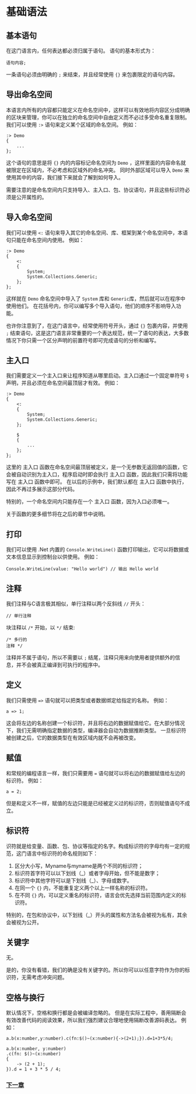 # 基础语法
## 基本语句
在这门语言内，任何表达都必须归属于语句。
语句的基本形式为：

    语句内容;

一条语句必须由明确的 `;` 来结束，并且经常使用 `{}` 来包裹限定的语句内容。  
## 导出命名空间
本语言内所有的内容都只能定义在命名空间中，这样可以有效地将内容区分成明确的区块来管理，你可以在独立的命名空间中自由定义而不必过多受命名重复限制。
我们可以使用 `:>` 语句来定义某个区域的命名空间。
例如：

    :> Demo
    {
        ...
    };

这个语句的意思是将 `{}` 内的内容标记命名空间为 `Demo` ，这样里面的内容命名就被限定在区域内，不必考虑和区域外的命名冲突。
同时外部区域可以导入 `Demo` 来使用其中的内容，我们接下来就会了解到如何导入。

需要注意的是命名空间内只支持导入、主入口、包、协议语句，并且这些标识符必须是公开属性的。
## 导入命名空间
我们可以使用 `<:` 语句来导入其它的命名空间、库、框架到某个命名空间中，本语句只能在命名空间内使用。
例如：

    :> Demo
    {
        <:
        {
            System;
            System.Collections.Generic;
        };
    };

这样就在 `Demo` 命名空间中导入了 `System` 库和 `Generic`库，然后就可以在程序中使用他们。
在花括号内，你可以编写多个导入语句，他们的顺序不影响导入功能。

也许你注意到了，在这门语言中，经常使用符号开头，通过 `{}` 包裹内容，并使用 `;` 结束语句，这是这门语言非常重要的一个表达规范，统一了语句的表达，大多数情况下你只需一个区分声明的前置符号即可完成语句的分析和编写。
## 主入口
我们需要定义一个主入口来让程序知道从哪里启动。主入口通过一个固定单符号 `$` 声明，并且必须在命名空间最顶层才有效。
例如：

    :> Demo
    {
        <:
        {
            System;
            System.Collections.Generic;
        };

        $
        {
            ...
        };
    };

这里的 主入口 函数在命名空间最顶层被定义，是一个无参数无返回值的函数，它会被自动识别为主入口，程序启动时即会执行 主入口 函数，因此我们只需将功能写在 主入口 函数中即可。
在以后的示例中，我们默认都在 主入口 函数中执行，因此不再过多展示这部分代码。

特别的，一个命名空间内只能存在一个 主入口 函数，因为入口必须唯一。

关于函数的更多细节将在之后的章节中说明。
## 打印
我们可以使用 .Net 内置的 `Console.WriteLine()` 函数打印输出，它可以将数据或文本信息显示到控制台以供使用。
例如：

    Console.WriteLine(value: "Hello world") // 输出 Hello world

## 注释
我们注释与C语言极其相似，单行注释以两个反斜线 `//` 开头： 

    // 单行注释

块注释以 `/*` 开始，以 `*/` 结束: 

    /* 多行的
    注释 */

注释并不属于语句，所以不需要以 `;` 结尾，注释只用来向使用者提供额外的信息，并不会被真正编译到可执行的程序中。
## 定义
我们只需使用 `=>` 语句就可以把类型或者数据绑定给指定的名称。
例如：

    a => 1;

这会将左边的名称创建一个标识符，并且将右边的数据赋值给它。在大部分情况下，我们无需明确指定数据的类型，编译器会自动为数据推断类型。
一旦标识符被创建之后，它的数据类型在有效区域内就不会再被改变。

## 赋值
和常规的编程语言一样，我们只需要用 `=` 语句就可以将右边的数据赋值给左边的标识符。
例如：

    a = 2;

但是和定义不一样，赋值的左边只能是已经被定义过的标识符，否则赋值语句不成立。
## 标识符
识符就是给变量、函数、包、协议等指定的名字。构成标识符的字母均有一定的规范，这门语言中标识符的命名规则如下：

1. 区分大小写，Myname与myname是两个不同的标识符；
1. 标识符首字符可以以下划线（_）或者字母开始，但不能是数字；
1. 标识符中其他字符可以是下划线（_）、字母或数字。
1. 在同一个 `{}` 内，不能重复定义两个以上一样名称的标识符。
1. 在不同 `{}` 内，可以定义重名的标识符，语言会优先选择当前范围内定义的标识符。

特别的，在包和协议中，以下划线（_）开头的属性和方法名会被视为私有，其余会被视为公开。
## 关键字
无。

是的，你没有看错，我们的确是没有关键字的。所以你可以以任意字符作为你的标识符，无需考虑冲突问题。
## 空格与换行
默认情况下，空格和换行都是会被编译忽略的。
但是在实际工程中，善用隔断会有效改善代码的阅读效果，所以我们强烈建议合理地使用隔断改善源码表达。
例如：

    a.b(x:number,y:number).c(fn:$()~(x:number){->(2+1);}).d=1+3*5/4;

    a.b(x:number, y:number)
    .c(fn: $()~(x:number)
    {
        -> (2 + 1);
    }).d = 1 + 3 * 5 / 4;

### [下一章](基础类型.md)